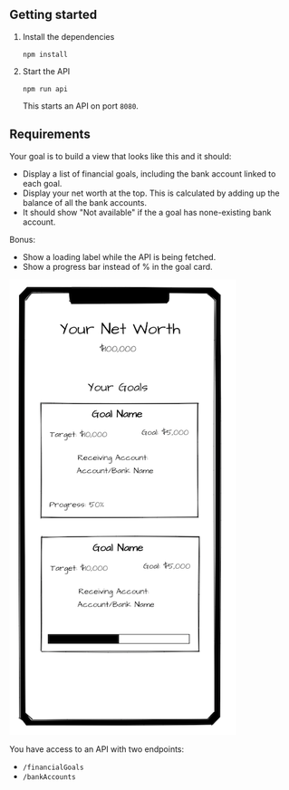 ## Getting started

1. Install the dependencies
   ```
   npm install
   ```
2. Start the API
   ```
   npm run api
   ```
   This starts an API on port `8080`.

## Requirements

Your goal is to build a view that looks like this and it should:

- Display a list of financial goals, including the bank account linked to each goal.
- Display your net worth at the top. This is calculated by adding up the balance of all the bank accounts.
- It should show "Not available" if the a goal has none-existing bank account.

Bonus:
- Show a loading label while the API is being fetched.
- Show a progress bar instead of % in the goal card.

![Screenshot](screenshot.png)

You have access to an API with two endpoints:

- `/financialGoals`
- `/bankAccounts`